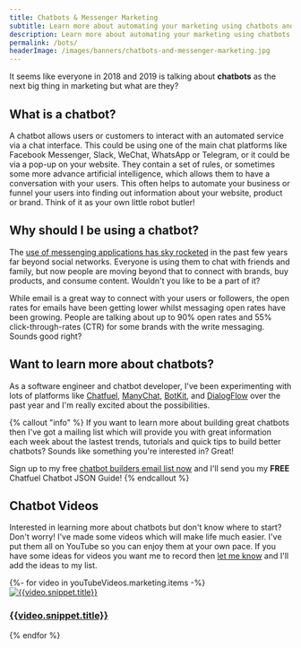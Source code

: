 ```yaml
---
title: Chatbots & Messenger Marketing
subtitle: Learn more about automating your marketing using chatbots and Facebook Messenger
description: Learn more about automating your marketing using chatbots and Facebook Messenger.
permalink: /bots/
headerImage: /images/banners/chatbots-and-messenger-marketing.jpg
---
```


It seems like everyone in 2018 and 2019 is talking about **chatbots** as the next big thing in marketing but what are they?

## What is a chatbot?

A chatbot allows users or customers to interact with an automated service via a chat interface. This could be using one of the main chat platforms like Facebook Messenger, Slack, WeChat, WhatsApp or Telegram, or it could be via a pop-up on your website. They contain a set of rules, or sometimes some more advance artificial intelligence, which allows them to have a conversation with your users. This often helps to automate your business or funnel your users into finding out information about your website, product or brand. Think of it as your own little robot butler!

## Why should I be using a chatbot?

The [use of messenging applications has sky rocketed](https://www.businessinsider.com/the-messaging-app-report-2015-11) in the past few years far beyond social networks. Everyone is using them to chat with friends and family, but now people are moving beyond that to connect with brands, buy products, and consume content. Wouldn't you like to be a part of it?

While email is a great way to connect with your users or followers, the open rates for emails have been getting lower whilst messaging open rates have been growing. People are talking about up to 90% open rates and 55% click-through-rates (CTR) for some brands with the write messaging. Sounds good right?

## Want to learn more about chatbots?

As a software engineer and chatbot developer, I've been experimenting with lots of platforms like [Chatfuel](https://chatfuel.com), [ManyChat](https://manychat.com/), [BotKit](https://botkit.ai/), and [DialogFlow](https://dialogflow.com/) over the past year and I'm really excited about the possibilities.

{% callout "info" %}
If you want to learn more about building great chatbots then I've got a mailing list which will provide you with great information each week about the lastest trends, tutorials and quick tips to build better chatbots? Sounds like something you're interested in? Great!

Sign up to my free [chatbot builders email list now](/bots/sign-up-bot-building-for-beginners/?signup=chatbot-page/) and I'll send you my **FREE** Chatfuel Chatbot JSON Guide!
{% endcallout %}

## Chatbot Videos

Interested in learning more about chatbots but don't know where to start? Don't worry! I've made some videos which will make life much easier. I've put them all on YouTube so you can enjoy them at your own pace. If you have some ideas for videos you want me to record then [let me know](/contact/) and I'll add the ideas to my list.

<div class="flex flex-col sm:flex-row flex-wrap justify-center w-full prose prose-sm max-w-full">
{%- for video in youTubeVideos.marketing.items -%}
<article class="w-full md:w-1/2 px-2 py-2 text-center">
    <a href="https://www.youtube.com/watch?v={{video.snippet.resourceId.videoId}}" class="" target="_blank" rel="noreferrer">
      <img src="{{video.snippet.thumbnails.high.url}}" alt="{{video.snippet.title}}" class="object-cover rounded-sm shadow-lg mt-2 mb-2"/>
      <h3 class="text-sm">{{video.snippet.title}}</h3>
    </a>
</article>
{% endfor %}
</div>
